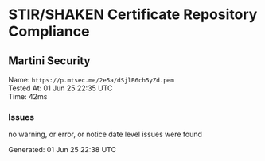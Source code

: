 # STIR/SHAKEN Certificate Repository Compliance

## Martini Security

Name: `https://p.mtsec.me/2e5a/dSjlB6ch5yZd.pem`\
Tested At: 01 Jun 25 22:35 UTC\
Time: 42ms

### Issues

no warning, or error, or notice date level issues were found

Generated: 01 Jun 25 22:38 UTC